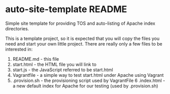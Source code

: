 # auto-site-template README

Simple site template for providing TOS and auto-listing of Apache index
directories.

This is a template project, so it is expected that you will copy the files
you need and start your own little project. There are really only a few
files to be interested in:

1. README.md - this file
2. start.html - the HTML file you will link to
3. start.js - the JavaScript referred to be start.html
4. Vagrantfile - a simple way to test start.html under Apache using Vagrant
5. .provision.sh - the provisioning script used by VagrantFile
6 .index.html - a new default index for Apache for our testing (used by .provision.sh)

